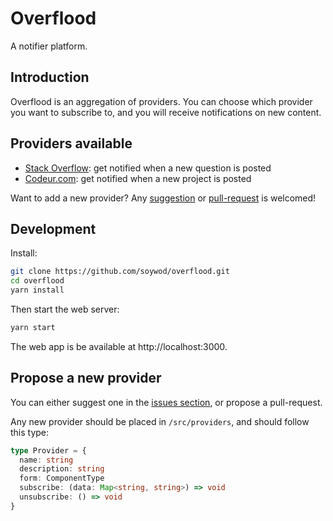 # Overflood

A notifier platform.

## Introduction

Overflood is an aggregation of providers. You can choose which provider you
want to subscribe to, and you will receive notifications on new content.

## Providers available

- [Stack Overflow](https://stackoverflow.com/): get notified when a new question is posted
- [Codeur.com](https://www.codeur.com/): get notified when a new project is posted

Want to add a new provider? Any
[suggestion](https://github.com/soywod/overflood/issues/new) or
[pull-request](https://github.com/soywod/overflood/compare) is welcomed!

## Development

Install:

```bash
git clone https://github.com/soywod/overflood.git
cd overflood
yarn install
```

Then start the web server:

```bash
yarn start
```

The web app is be available at http://localhost:3000.

## Propose a new provider

You can either suggest one in the [issues
section](https://github.com/soywod/overflood/issues/new), or propose a
pull-request.

Any new provider should be placed in `/src/providers`, and should follow this
type:

```typescript
type Provider = {
  name: string
  description: string
  form: ComponentType
  subscribe: (data: Map<string, string>) => void
  unsubscribe: () => void
}
```
